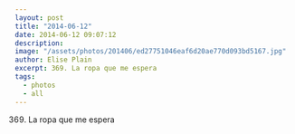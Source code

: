 ```yaml
---
layout: post
title: "2014-06-12"
date: 2014-06-12 09:07:12
description: 
image: "/assets/photos/201406/ed27751046eaf6d20ae770d093bd5167.jpg"
author: Elise Plain
excerpt: 369. La ropa que me espera
tags: 
  - photos
  - all
---
```


369. La ropa que me espera
<p></p>
